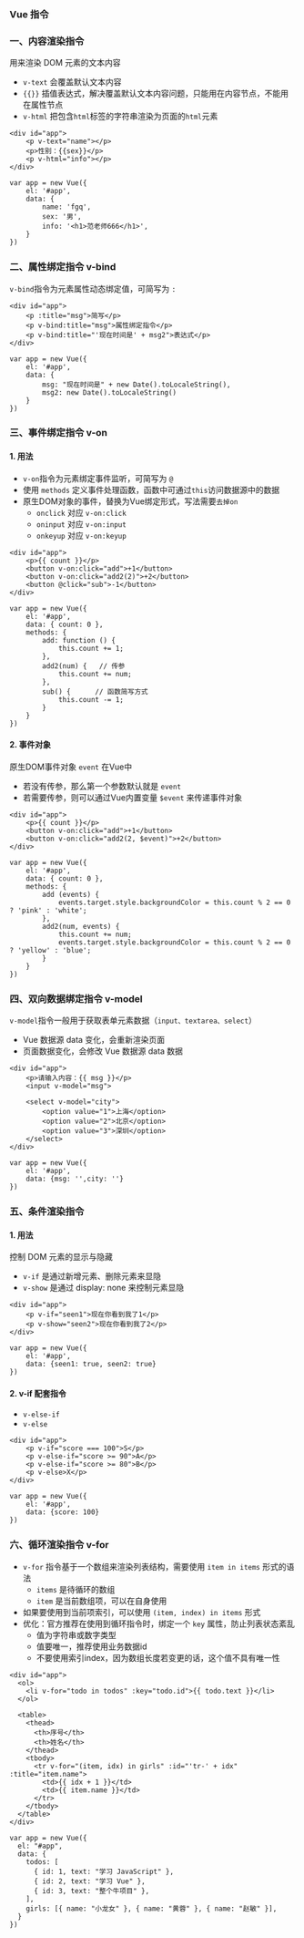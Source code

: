 ### Vue 指令
### 一、内容渲染指令
用来渲染 DOM 元素的文本内容
* `v-text` 会覆盖默认文本内容
* `{{}}` 插值表达式，解决覆盖默认文本内容问题，只能用在内容节点，不能用在属性节点
* `v-html` 把包含`html`标签的字符串渲染为页面的`html`元素


```
<div id="app">
    <p v-text="name"></p>
    <p>性别：{{sex}}</p>
    <p v-html="info"></p>
</div>

var app = new Vue({
    el: '#app',    
    data: {        
        name: 'fgq',
        sex: '男',
        info: '<h1>范老师666</h1>',
    }
})
```


### 二、属性绑定指令 v-bind
`v-bind`指令为元素属性动态绑定值，可简写为 `:`

```
<div id="app">
    <p :title="msg">简写</p>
    <p v-bind:title="msg">属性绑定指令</p>
    <p v-bind:title="'现在时间是' + msg2">表达式</p>
</div>

var app = new Vue({
    el: '#app',
    data: {
        msg: "现在时间是" + new Date().toLocaleString(),
        msg2: new Date().toLocaleString()
    }
})
```


### 三、事件绑定指令 v-on
#### 1. 用法
* `v-on`指令为元素绑定事件监听，可简写为 `@`
* 使用 `methods` 定义事件处理函数，函数中可通过`this`访问数据源中的数据
* 原生DOM对象的事件，替换为Vue绑定形式，写法需要`去掉on`
  * `onclick` 对应 `v-on:click`
  * `oninput` 对应 `v-on:input`
  * `onkeyup` 对应 `v-on:keyup`

```
<div id="app">
    <p>{{ count }}</p>
    <button v-on:click="add">+1</button>
    <button v-on:click="add2(2)">+2</button>
    <button @click="sub">-1</button>
</div>

var app = new Vue({
    el: '#app',
    data: { count: 0 },
    methods: {      
        add: function () {
            this.count += 1;
        },
        add2(num) {   // 传参
            this.count += num;
        },
        sub() {      // 函数简写方式
            this.count -= 1;
        }
    }
})
```

#### 2. 事件对象
原生DOM事件对象 `event` 在Vue中
* 若没有传参，那么第一个参数默认就是 `event`
* 若需要传参，则可以通过Vue内置变量 `$event` 来传递事件对象

```
<div id="app">
    <p>{{ count }}</p>
    <button v-on:click="add">+1</button>
    <button v-on:click="add2(2, $event)">+2</button>
</div>

var app = new Vue({
    el: '#app',
    data: { count: 0 },
    methods: {     
        add (events) {
            events.target.style.backgroundColor = this.count % 2 == 0 ? 'pink' : 'white';
        },
        add2(num, events) {    
            this.count += num;
            events.target.style.backgroundColor = this.count % 2 == 0 ? 'yellow' : 'blue';
        }
    }
})
```


### 四、双向数据绑定指令 v-model
`v-model`指令一般用于获取表单元素数据（`input、textarea、select`）
* Vue 数据源 data 变化，会重新渲染页面
* 页面数据变化，会修改 Vue 数据源 data 数据

```
<div id="app">
    <p>请输入内容：{{ msg }}</p>
    <input v-model="msg">

    <select v-model="city">
        <option value="1">上海</option>
        <option value="2">北京</option>
        <option value="3">深圳</option>
    </select>
</div>

var app = new Vue({
    el: '#app',
    data: {msg: '',city: ''}
})
```



### 五、条件渲染指令
#### 1. 用法
控制 DOM 元素的显示与隐藏
* `v-if` 是通过新增元素、删除元素来显隐
* `v-show` 是通过 display: none 来控制元素显隐

```
<div id="app">
    <p v-if="seen1">现在你看到我了1</p>
    <p v-show="seen2">现在你看到我了2</p>
</div>

var app = new Vue({
    el: '#app',
    data: {seen1: true, seen2: true}
})
```

#### 2. v-if 配套指令
* `v-else-if`
* `v-else`

```
<div id="app">
    <p v-if="score === 100">S</p>
    <p v-else-if="score >= 90">A</p>
    <p v-else-if="score >= 80">B</p>
    <p v-else>X</p>
</div>

var app = new Vue({
    el: '#app',
    data: {score: 100}
})
```


### 六、循环渲染指令 v-for
* `v-for` 指令基于一个数组来渲染列表结构，需要使用 `item in items` 形式的语法
  * `items` 是待循环的数组
  * `item` 是当前数组项，可以在自身使用
* 如果要使用到当前项索引，可以使用 `(item, index) in items` 形式
* 优化：官方推荐在使用到循环指令时，绑定一个 `key` 属性，防止列表状态紊乱
  * 值为字符串或数字类型
  * 值要唯一，推荐使用业务数据id
  * 不要使用索引index，因为数组长度若变更的话，这个值不具有唯一性



```
<div id="app">
  <ol>
    <li v-for="todo in todos" :key="todo.id">{{ todo.text }}</li>
  </ol>

  <table>
    <thead>
      <th>序号</th>
      <th>姓名</th>
    </thead>
    <tbody>
      <tr v-for="(item, idx) in girls" :id="'tr-' + idx" :title="item.name">
        <td>{{ idx + 1 }}</td>
        <td>{{ item.name }}</td>
      </tr>
    </tbody>
  </table>
</div>

var app = new Vue({
  el: "#app",
  data: {
    todos: [
      { id: 1, text: "学习 JavaScript" },
      { id: 2, text: "学习 Vue" },
      { id: 3, text: "整个牛项目" },
    ],
    girls: [{ name: "小龙女" }, { name: "黄蓉" }, { name: "赵敏" }],
  }
})
```

 